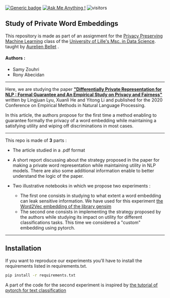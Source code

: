 [![Generic badge](https://img.shields.io/badge/Topic-Private_Word_Embeddings-<>.svg)](https://shields.io/) [![Ask Me Anything !](https://img.shields.io/badge/Library%20-Pytorch-1abc9c.svg)](https://GitHub.com/Naereen/ama) ![visitors](https://visitor-badge.glitch.me/badge?page_id=RonyAbecidan.PrivateWordEmbeddings) 


## Study of Private Word Embeddings

This repository is made as part of an assignment for the [Privacy Preserving Machine Learning](http://researchers.lille.inria.fr/abellet/teaching/private_ML_course.html) class of the [University of Lille's Msc. in Data Science](http://bit.ly/MasterDSULille).
taught by [Aurelien Bellet](http://researchers.lille.inria.fr/abellet/) .

#### Authors : 
- Samy Zouhri
- Rony Abecidan

***

Here, we are studying the paper [**"Differentially Private Representation for NLP : Formal Guarantee and An Empirical Study on Privacy and Fairness"**](https://arxiv.org/abs/2010.01285) written by Lingjuan Lyu, Xuanli He and Yitong Li and published for the 2020 Conference on Empirical Methods in Natural Language Processing. 

In this article, the authors propose for the first time a method enabling to guarantee formally the privacy of a word embedding while maintaining a satisfying utility and wiping off discriminations in most cases.

***

This repo is made of **3** parts :

- The article studied in a .pdf format

- A short report discussing about the strategy proposed in the paper for making a private word representation while maintaining utility in NLP models. There are also some additional information enable to better understand the logic of the paper.

- Two illustrative notebooks in which we propose two experiments :
     - The first one consists in studying to what extent a word embedding can leak sensitive information. We have used for this experiment [the Word2Vec embedding of the library gensim](https://radimrehurek.com/gensim/models/word2vec.html)
     - The second one consists in implementing the strategy proposed by the authors while studying its impact on utility for different classifications tasks. This time we considered a "custom" embedding using pytorch.

***

## Installation

If you want to reproduce our experiments you'll have to install the requirements listed in requirements.txt. 

```bash
pip install -r requirements.txt
```

A part of the code for the second experiment is inspired by [the tutorial of pytorch for text classification](https://pytorch.org/tutorials/beginner/text_sentiment_ngrams_tutorial.html)
